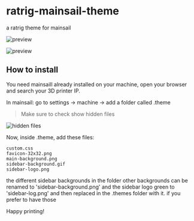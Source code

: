 # ratrig-mainsail-theme

a ratrig theme for mainsail

![preview](https://github.com/Raabi91/ratrig-mainsail-theme/blob/main/demo%20pictures/dashboard.png)

![preview](https://github.com/Raabi91/ratrig-mainsail-theme/blob/main/demo%20pictures/siedbare_green.png)

## How to install
You need mainsaill already installed on your machine, open your browser and search your 3D printer IP.

In mainsail: go to settings -> machine -> add a folder called .theme

>Make sure to check show hidden files
>
![hidden files](https://github.com/Raabi91/ratrig-mainsail-theme/blob/main/demo%20pictures/t.png)

Now, inside .theme, add these files:

    custom.css
    favicon-32x32.png
    main-background.png
    sidebar-background.gif
    sidebar-logo.png

the different sidebar backgrounds in the folder other backgrounds can be renamed to 'sidebar-background.png' and the sidebar logo green to 'sidebar-log.png' and then replaced in the .themes folder with it. if you prefer to have those

Happy printing!
